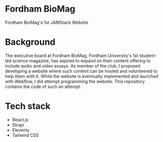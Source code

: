 # Fordham BioMag
Fordham BioMag's 1st JAMStack Website

# Background
The executive board at Fordham BioMag, Fordham University's 1st student-led science magazine, has aspired to expand on their content offering to include audio and video essays. As member of the club, I proposed developing a website where such content can be hosted and volunteered to help them with it. While the website is eventually implemented and launched with Webflow, I did attempt programming the website. This repository contains the code of such an attempt.

# Tech stack
- React.js
- Strapi
- Eleventy
- Tailwind CSS

